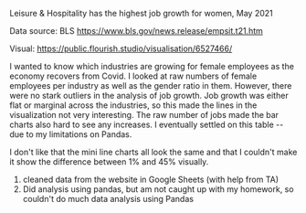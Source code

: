 
Leisure & Hospitality has the highest job growth for women, May 2021

Data source: BLS https://www.bls.gov/news.release/empsit.t21.htm

Visual:  https://public.flourish.studio/visualisation/6527466/

I wanted to know which industries are growing for female employees as the economy recovers from Covid. I looked at raw numbers of female employees per industry as well as the gender ratio in them. However, there were no stark outliers in the analysis of job growth. Job growth was either flat or marginal across the industries, so this made the lines in the visualization not very interesting. The raw number of jobs made the bar charts also hard to see any increases. I eventually settled on this table -- due to my limitations on Pandas. 

I don't like that the mini line charts all look the same and that I couldn't make it show the difference between 1% and 45% visually. 

1. cleaned data from the website in Google Sheets (with help from TA)
2. Did analysis using pandas, but am not caught up with my homework, so couldn't do much data analysis using Pandas

